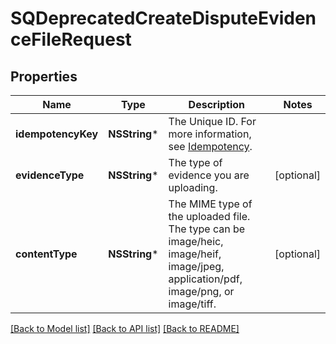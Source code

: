 # SQDeprecatedCreateDisputeEvidenceFileRequest

## Properties
Name | Type | Description | Notes
------------ | ------------- | ------------- | -------------
**idempotencyKey** | **NSString*** | The Unique ID. For more information, see [Idempotency](https://developer.squareup.com/docs/working-with-apis/idempotency). | 
**evidenceType** | **NSString*** | The type of evidence you are uploading. | [optional] 
**contentType** | **NSString*** | The MIME type of the uploaded file. The type can be image/heic, image/heif, image/jpeg, application/pdf, image/png, or image/tiff. | [optional] 

[[Back to Model list]](../README.md#documentation-for-models) [[Back to API list]](../README.md#documentation-for-api-endpoints) [[Back to README]](../README.md)


